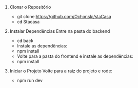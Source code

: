 1. Clonar o Repositório
    - git clone https://github.com/Ochonski/staCasa
    - cd Stacasa
   
2. Instalar Dependências
    Entre na pasta do backend
    - cd back
   - Instale as dependências:
    - npm install
   - Volte para a pasta do frontend e instale as dependências:
    - npm install
3. Iniciar o Projeto
  Volte para a raiz do projeto e rode:
    -  npm run dev
